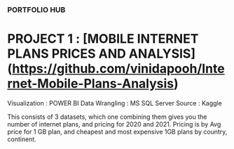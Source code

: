 ### PORTFOLIO HUB

# PROJECT 1 : [MOBILE INTERNET PLANS PRICES AND ANALYSIS] (https://github.com/vinidapooh/Internet-Mobile-Plans-Analysis)

Visualization : POWER BI
Data Wrangling : MS SQL Server
Source : Kaggle

This consists of 3 datasets, which one combining them gives you the number of internet plans, and pricing for 2020 and 2021. Pricing is by Avg price for 1 GB plan, and cheapest and most expensive 1GB plans by country, continent.
